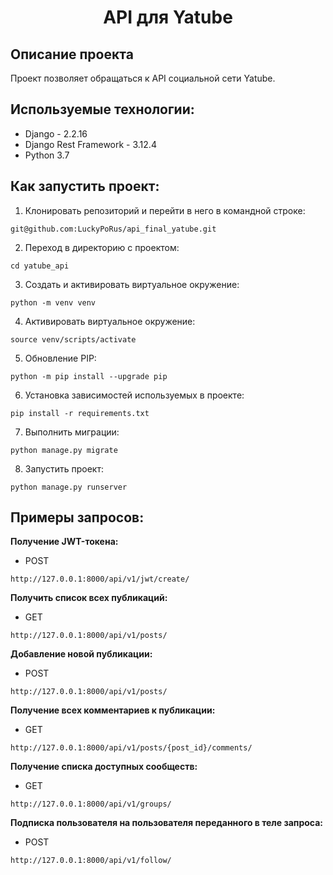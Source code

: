 <h1 align="center">API для Yatube</h1>

## Описание проекта
Проект позволяет обращаться к API социальной сети Yatube.<br/>
## Используемые технологии:<br/>
- Django - 2.2.16
- Django Rest Framework - 3.12.4
- Python 3.7
## Как запустить проект:
1. Клонировать репозиторий и перейти в него в командной строке:
```
git@github.com:LuckyPoRus/api_final_yatube.git
```
2. Переход в директорию с проектом:
```
cd yatube_api
```
3. Cоздать и активировать виртуальное окружение:
```
python -m venv venv
```
4. Активировать виртуальное окружение:
```
source venv/scripts/activate
```
5. Обновление PIP:
```
python -m pip install --upgrade pip
```
6. Установка зависимостей используемых в проекте:
```
pip install -r requirements.txt
```
7. Выполнить миграции:
```
python manage.py migrate
```
8. Запустить проект:
```
python manage.py runserver
```

## Примеры запросов:
**Получение JWT-токена:**
- POST
```
http://127.0.0.1:8000/api/v1/jwt/create/
```
**Получить список всех публикаций:**
- GET
```
http://127.0.0.1:8000/api/v1/posts/
```
**Добавление новой публикации:**
- POST
```
http://127.0.0.1:8000/api/v1/posts/
```
**Получение всех комментариев к публикации:**
- GET
```
http://127.0.0.1:8000/api/v1/posts/{post_id}/comments/
```
**Получение списка доступных сообществ:**
- GET
```
http://127.0.0.1:8000/api/v1/groups/
```
**Подписка пользователя на пользователя переданного в теле запроса:**
- POST
```
http://127.0.0.1:8000/api/v1/follow/
```
